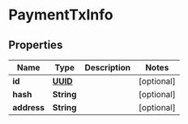 
# PaymentTxInfo

## Properties
Name | Type | Description | Notes
------------ | ------------- | ------------- | -------------
**id** | [**UUID**](UUID.md) |  |  [optional]
**hash** | **String** |  |  [optional]
**address** | **String** |  |  [optional]



